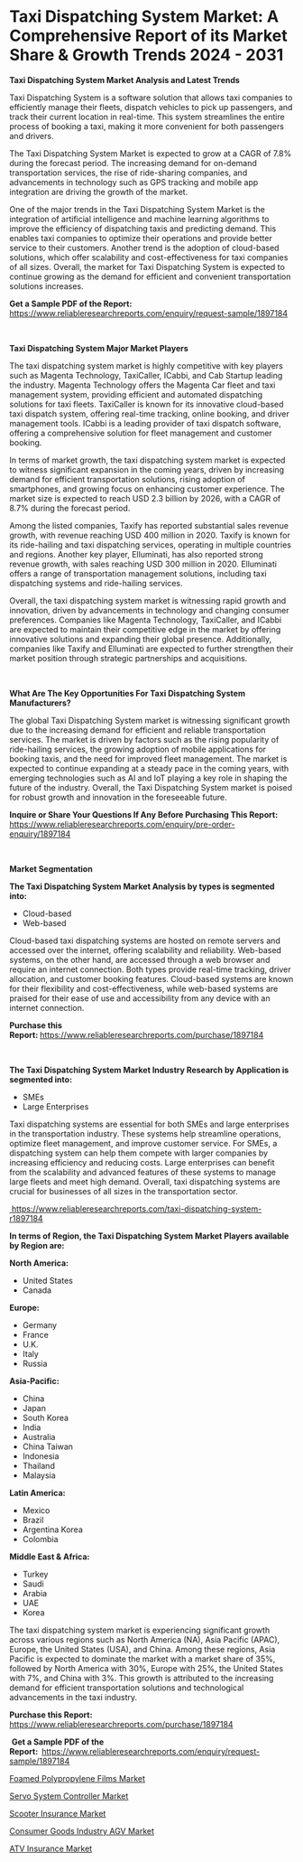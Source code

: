 <p><h1>Taxi Dispatching System Market: A Comprehensive Report of its Market Share & Growth Trends 2024 - 2031</h1></p><p><strong>Taxi Dispatching System Market Analysis and Latest Trends</strong></p>
<p><p>Taxi Dispatching System is a software solution that allows taxi companies to efficiently manage their fleets, dispatch vehicles to pick up passengers, and track their current location in real-time. This system streamlines the entire process of booking a taxi, making it more convenient for both passengers and drivers.</p><p>The Taxi Dispatching System Market is expected to grow at a CAGR of 7.8% during the forecast period. The increasing demand for on-demand transportation services, the rise of ride-sharing companies, and advancements in technology such as GPS tracking and mobile app integration are driving the growth of the market. </p><p>One of the major trends in the Taxi Dispatching System Market is the integration of artificial intelligence and machine learning algorithms to improve the efficiency of dispatching taxis and predicting demand. This enables taxi companies to optimize their operations and provide better service to their customers. Another trend is the adoption of cloud-based solutions, which offer scalability and cost-effectiveness for taxi companies of all sizes. Overall, the market for Taxi Dispatching System is expected to continue growing as the demand for efficient and convenient transportation solutions increases.</p></p>
<p><strong>Get a Sample PDF of the Report:&nbsp;</strong> <a href="https://www.reliableresearchreports.com/enquiry/request-sample/1897184">https://www.reliableresearchreports.com/enquiry/request-sample/1897184</a></p>
<p>&nbsp;</p>
<p><strong>Taxi Dispatching System Major Market Players</strong></p>
<p><p>The taxi dispatching system market is highly competitive with key players such as Magenta Technology, TaxiCaller, ICabbi, and Cab Startup leading the industry. Magenta Technology offers the Magenta Car fleet and taxi management system, providing efficient and automated dispatching solutions for taxi fleets. TaxiCaller is known for its innovative cloud-based taxi dispatch system, offering real-time tracking, online booking, and driver management tools. ICabbi is a leading provider of taxi dispatch software, offering a comprehensive solution for fleet management and customer booking.</p><p>In terms of market growth, the taxi dispatching system market is expected to witness significant expansion in the coming years, driven by increasing demand for efficient transportation solutions, rising adoption of smartphones, and growing focus on enhancing customer experience. The market size is expected to reach USD 2.3 billion by 2026, with a CAGR of 8.7% during the forecast period.</p><p>Among the listed companies, Taxify has reported substantial sales revenue growth, with revenue reaching USD 400 million in 2020. Taxify is known for its ride-hailing and taxi dispatching services, operating in multiple countries and regions. Another key player, Elluminati, has also reported strong revenue growth, with sales reaching USD 300 million in 2020. Elluminati offers a range of transportation management solutions, including taxi dispatching systems and ride-hailing services.</p><p>Overall, the taxi dispatching system market is witnessing rapid growth and innovation, driven by advancements in technology and changing consumer preferences. Companies like Magenta Technology, TaxiCaller, and ICabbi are expected to maintain their competitive edge in the market by offering innovative solutions and expanding their global presence. Additionally, companies like Taxify and Elluminati are expected to further strengthen their market position through strategic partnerships and acquisitions.</p></p>
<p>&nbsp;</p>
<p><strong>What Are The Key Opportunities For Taxi Dispatching System Manufacturers?</strong></p>
<p><p>The global Taxi Dispatching System market is witnessing significant growth due to the increasing demand for efficient and reliable transportation services. The market is driven by factors such as the rising popularity of ride-hailing services, the growing adoption of mobile applications for booking taxis, and the need for improved fleet management. The market is expected to continue expanding at a steady pace in the coming years, with emerging technologies such as AI and IoT playing a key role in shaping the future of the industry. Overall, the Taxi Dispatching System market is poised for robust growth and innovation in the foreseeable future.</p></p>
<p><strong>Inquire or Share Your Questions If Any Before Purchasing This Report:</strong> <a href="https://www.reliableresearchreports.com/enquiry/pre-order-enquiry/1897184">https://www.reliableresearchreports.com/enquiry/pre-order-enquiry/1897184</a></p>
<p>&nbsp;</p>
<p><strong>Market Segmentation</strong></p>
<p><strong>The Taxi Dispatching System Market Analysis by types is segmented into:</strong></p>
<p><ul><li>Cloud-based</li><li>Web-based</li></ul></p>
<p><p>Cloud-based taxi dispatching systems are hosted on remote servers and accessed over the internet, offering scalability and reliability. Web-based systems, on the other hand, are accessed through a web browser and require an internet connection. Both types provide real-time tracking, driver allocation, and customer booking features. Cloud-based systems are known for their flexibility and cost-effectiveness, while web-based systems are praised for their ease of use and accessibility from any device with an internet connection.</p></p>
<p><strong>Purchase this Report:&nbsp;</strong><a href="https://www.reliableresearchreports.com/purchase/1897184">https://www.reliableresearchreports.com/purchase/1897184</a></p>
<p>&nbsp;</p>
<p><strong>The Taxi Dispatching System Market Industry Research by Application is segmented into:</strong></p>
<p><ul><li>SMEs</li><li>Large Enterprises</li></ul></p>
<p><p>Taxi dispatching systems are essential for both SMEs and large enterprises in the transportation industry. These systems help streamline operations, optimize fleet management, and improve customer service. For SMEs, a dispatching system can help them compete with larger companies by increasing efficiency and reducing costs. Large enterprises can benefit from the scalability and advanced features of these systems to manage large fleets and meet high demand. Overall, taxi dispatching systems are crucial for businesses of all sizes in the transportation sector.</p></p>
<p><a href="https://www.reliableresearchreports.com/taxi-dispatching-system-r1897184">&nbsp;https://www.reliableresearchreports.com/taxi-dispatching-system-r1897184</a></p>
<p><strong>In terms of Region, the Taxi Dispatching System Market Players available by Region are:</strong></p>
<p>
    <p> <strong> North America: </strong>
        <ul>
            <li>United States</li>
            <li>Canada</li>
        </ul>
        </p> 
    <p> <strong> Europe: </strong>
        <ul>
            <li>Germany</li>
            <li>France</li>
            <li>U.K.</li>
            <li>Italy</li>
            <li>Russia</li>
        </ul>
        </p> 
    <p> <strong> Asia-Pacific: </strong>
        <ul>
            <li>China</li>
            <li>Japan</li>
            <li>South Korea</li>
            <li>India</li>
            <li>Australia</li>
            <li>China Taiwan</li>
            <li>Indonesia</li>
            <li>Thailand</li>
            <li>Malaysia</li>
        </ul>
        </p> 
    <p> <strong> Latin America: </strong>
        <ul>
            <li>Mexico</li>
            <li>Brazil</li>
            <li>Argentina Korea</li>
            <li>Colombia</li>
        </ul>
        </p> 
    <p> <strong> Middle East & Africa: </strong>
        <ul>
            <li>Turkey</li>
            <li>Saudi</li>
            <li>Arabia</li>
            <li>UAE</li>
            <li>Korea</li>
        </ul>
    </p>
    </p>
<p><p>The taxi dispatching system market is experiencing significant growth across various regions such as North America (NA), Asia Pacific (APAC), Europe, the United States (USA), and China. Among these regions, Asia Pacific is expected to dominate the market with a market share of 35%, followed by North America with 30%, Europe with 25%, the United States with 7%, and China with 3%. This growth is attributed to the increasing demand for efficient transportation solutions and technological advancements in the taxi industry.</p></p>
<p><strong>Purchase this Report: </strong><a href="https://www.reliableresearchreports.com/purchase/1897184">https://www.reliableresearchreports.com/purchase/1897184</a></p>
<p>&nbsp;<strong>Get a Sample PDF of the Report:&nbsp;&nbsp;</strong><a href="https://www.reliableresearchreports.com/enquiry/request-sample/1897184">https://www.reliableresearchreports.com/enquiry/request-sample/1897184</a></p>
<p><strong></strong></p>
<p><p><a href="https://www.linkedin.com/pulse/foamed-polypropylene-films-market-trends-detailed-study-its-wqxmf">Foamed Polypropylene Films Market</a></p><p><a href="https://issuu.com/reportprime-2/docs/servo-system-controller-market-size-2030.pptx">Servo System Controller Market</a></p><p><a href="https://github.com/RickHolmes3/Market-Research-Report-List-6/blob/main/scooter-insurance-market.md">Scooter Insurance Market</a></p><p><a href="https://www.linkedin.com/pulse/consumer-goods-industry-agv-market-growth-outlook-from-3vole">Consumer Goods Industry AGV Market</a></p><p><a href="https://github.com/Krish2023na/Market-Research-Report-List-5/blob/main/atv-insurance-market.md">ATV Insurance Market</a></p></p>